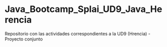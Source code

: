 # Java_Bootcamp_Splai_UD9_Java_Herencia
Repositorio con las actividades correspondientes a la UD9 (Hrencia) - Proyecto conjunto
